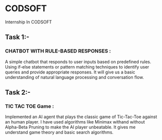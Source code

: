 # CODSOFT
Internship In CODSOFT

## Task 1:-
### CHATBOT WITH RULE-BASED RESPONSES :
A simple chatbot that responds to user inputs based on predefined rules. Using if-else statements or pattern matching techniques to identify user queries and provide appropriate responses. It will give us a basic understanding of natural language processing and conversation flow.

## Task 2:-
### TIC TAC TOE Game :
Implemented an AI agent that plays the classic game of Tic-Tac-Toe against an human player. I have used algorithms like Minimax withand without Alpha-Beta Pruning to make the AI player unbeatable. It gives me understand game theory and basic search algorithms.
